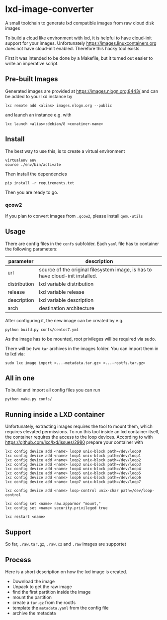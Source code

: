 # lxd-image-converter
A small toolchain to generate lxd compatible images from raw cloud disk images

To build a cloud like environment with lxd, it is helpful to have cloud-init support for your images.
Unfortunately https://images.linuxcontainers.org does not have cloud-init enabled. Therefore this hacky tool exists.

First it was intended to be done by a Makefile, but it turned out easier to write an imperative script.

## Pre-built Images

Generated images are provided at https://images.nlogn.org:8443/ and can be added to your lxd instance by

    lxc remote add <alias> images.nlogn.org --public

and launch an instance e.g. with

    lxc launch <alias>:debian/8 <conatiner-name>

## Install

The best way to use this, is to create a virtual environment

    virtualenv env
    source ./env/bin/activate

Then install the dependencies

    pip install -r requirements.txt

Then you are ready to go.

### qcow2

If you plan to convert images from `.qcow2`, please install `qemu-utils`

## Usage

There are config files in the `confs` subfolder. Each `yaml` file has to container the following parameters:

| parameter | description |
|------|----|
|url | source of the original filesystem image, is has to have cloud-init installed. |
|distribution| lxd variable distribution |
| release | lxd variable release |
| description | lxd variable description |
| arch | destination architecture |

After configuring it, the new image can be created by e.g.

    python build.py confs/centos7.yml

As the image has to be mounted, root privileges will be required via sudo.

There will be two `tar` archives in the images folder. You can import them in to lxd via:

    sudo lxc image import <...-metadata.tar.gz> <...-rootfs.tar.gz>

## All in one

To build and import all config files you can run

    python make.py confs/
    
## Running inside a LXD container

Unfortunately, extracting images requires the tool to mount them, which requires elevated permissions.
To run this tool inside an lxd container itself, the container requires the access to the loop devices.
According to with https://github.com/lxc/lxd/issues/2980 prepare your container with

    lxc config device add <name> loop0 unix-block path=/dev/loop0
    lxc config device add <name> loop1 unix-block path=/dev/loop1
    lxc config device add <name> loop2 unix-block path=/dev/loop2
    lxc config device add <name> loop3 unix-block path=/dev/loop3
    lxc config device add <name> loop4 unix-block path=/dev/loop4
    lxc config device add <name> loop5 unix-block path=/dev/loop5
    lxc config device add <name> loop6 unix-block path=/dev/loop6
    lxc config device add <name> loop7 unix-block path=/dev/loop7
    
    lxc config device add <name> loop-control unix-char path=/dev/loop-control
    
    lxc config set <name> raw.apparmor "mount,"
    lxc config set <name> security.privileged true
    
    lxc restart <name>

## Support

So far, `.raw.tar.gz`, `.raw.xz` and `.raw` images are supportet

## Process

Here is a short description on how the lxd image is created.

- Download the image
- Unpack to get the raw image
- find the first partition inside the image
- mount the partition
- create a `tar.gz` from the rootfs
- template the `metadata.yaml` from the config file
- archive the metadata
